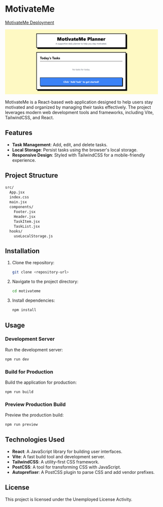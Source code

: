 # MotivateMe

[MotivateMe Deployment](https://motivate-me-neobrutalism-ui-git-main-guzxps-projects.vercel.app?_vercel_share=fw6sWqA0aJvRwNcy7a11anCxIOj6by27)

![Screenshot](thumb/Untitled.png)

MotivateMe is a React-based web application designed to help users stay motivated and organized by managing their tasks effectively. The project leverages modern web development tools and frameworks, including Vite, TailwindCSS, and React.

## Features
- **Task Management**: Add, edit, and delete tasks.
- **Local Storage**: Persist tasks using the browser's local storage.
- **Responsive Design**: Styled with TailwindCSS for a mobile-friendly experience.

## Project Structure
```
src/
  App.jsx
  index.css
  main.jsx
  components/
    Footer.jsx
    Header.jsx
    TaskItem.jsx
    TaskList.jsx
  hooks/
    useLocalStorage.js
```

## Installation
1. Clone the repository:
   ```bash
   git clone <repository-url>
   ```
2. Navigate to the project directory:
   ```bash
   cd motivateme
   ```
3. Install dependencies:
   ```bash
   npm install
   ```

## Usage
### Development Server
Run the development server:
```bash
npm run dev
```

### Build for Production
Build the application for production:
```bash
npm run build
```

### Preview Production Build
Preview the production build:
```bash
npm run preview
```

## Technologies Used
- **React**: A JavaScript library for building user interfaces.
- **Vite**: A fast build tool and development server.
- **TailwindCSS**: A utility-first CSS framework.
- **PostCSS**: A tool for transforming CSS with JavaScript.
- **Autoprefixer**: A PostCSS plugin to parse CSS and add vendor prefixes.

## License
This project is licensed under the Unemployed License Activity.




